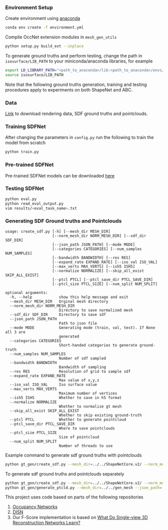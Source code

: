 ### Environment Setup
Create environment using [anaconda](https://docs.conda.io/projects/conda/en/latest/user-guide/install/)
```bash
conda env create -f environment.yml
```
Compile OccNet extension modules in `mesh_gen_utils`
```bash
python setup.py build_ext --inplace
```
To generate ground truths and perform testing, change the path in `isosurface/LIB_PATH` to your miniconda/anaconda libraries, for example
```bash
export LD_LIBRARY_PATH="<path_to_anaconda>/lib:<path_to_anaconda>/envs/sdf_net/lib:./isosurface:$LD_LIBRARY_PATH" 
source isosurface/LIB_PATH
```
Note that the following ground truths generation, training and testing procedures apply to experiments on both ShapeNet and ABC.
### Data
[Link](data-link) to download rendering data, SDF ground truths and pointclouds.
### Training SDFNet
After changing the parameters in `config.py` run the following to train the model from scratch
```bash
python train.py
```
### Pre-trained SDFNet
Pre-trained SDFNet models can be downloaded [here](link-to-download)
### Testing SDFNet
```bash
python eval.py
python read_eval_output.py
vim results/<eval_task_name>.txt
```
### Generating SDF Ground truths and Pointclouds
```
usage: create_sdf.py [-h] [--mesh_dir MESH_DIR]
                     [--norm_mesh_dir NORM_MESH_DIR] [--sdf_dir SDF_DIR]
                     [--json_path JSON_PATH] [--mode MODE]
                     [--categories CATEGORIES] [--num_samples NUM_SAMPLES]
                     [--bandwidth BANDWIDTH] [--res RES]
                     [--expand_rate EXPAND_RATE] [--iso_val ISO_VAL]
                     [--max_verts MAX_VERTS] [--ish5 ISH5]
                     [--normalize NORMALIZE] [--skip_all_exist SKIP_ALL_EXIST]
                     [--ptcl PTCL] [--ptcl_save_dir PTCL_SAVE_DIR]
                     [--ptcl_size PTCL_SIZE] [--num_split NUM_SPLIT]

optional arguments:
  -h, --help            show this help message and exit
  --mesh_dir MESH_DIR   Orginal mesh directory
  --norm_mesh_dir NORM_MESH_DIR
                        Directory to save normalized mesh
  --sdf_dir SDF_DIR     Directory to save sdf
  --json_path JSON_PATH
                        Path to json file
  --mode MODE           Generating mode (train, val, test). If None all 3 are
                        generated
  --categories CATEGORIES
                        Short-handed categories to generate ground-truth
  --num_samples NUM_SAMPLES
                        Number of sdf sampled
  --bandwidth BANDWIDTH
                        Bandwidth of sampling
  --res RES             Resolution of grid to sample sdf
  --expand_rate EXPAND_RATE
                        Max value of x,y,z
  --iso_val ISO_VAL     Iso surface value
  --max_verts MAX_VERTS
                        Maximum number of vertices
  --ish5 ISH5           Whether to save in h5 format
  --normalize NORMALIZE
                        Whether to normalize gt mesh
  --skip_all_exist SKIP_ALL_EXIST
                        Whether to skip existing ground-truth
  --ptcl PTCL           Whether to generate pointcloud
  --ptcl_save_dir PTCL_SAVE_DIR
                        Where to save pointclouds
  --ptcl_size PTCL_SIZE
                        Size of pointcloud
  --num_split NUM_SPLIT
                        Number of threads to use
```
Example command to generate sdf ground truths with pointclouds
```bash
python gt_gen/create_sdf.py --mesh_dir=../../ShapeNetCore.v2/ --norm_mesh_dir=../../gen_mesh --sdf_dir=../../gen_sdf --json_path=../../data.json --mode=test --ptcl_save_dir=../../gen_ptcl
```
To generate sdf ground truths and pointclouds separately
```bash
python gt_gen/create_sdf.py --mesh_dir=../../ShapeNetCore.v2/ --norm_mesh_dir=../../gen_mesh --sdf_dir=../../gen_sdf --json_path=../../data.json --mode=test --ptcl=False
python gt_gen/generate_ptcld.py --mesh_dir=../../gen_mesh --json_path=../../data.json --save_dir=../../gen_ptcl
```
This project uses code based on parts of the following repositories

1. [Occupancy Networks](https://github.com/autonomousvision/occupancy_networks)
2. [DISN](https://github.com/Xharlie/DISN)
3. Our F-Score implementation is based on [What Do Single-view 3D Reconstruction Networks Learn?](https://github.com/lmb-freiburg/what3d)